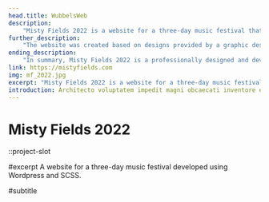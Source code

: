 ```yaml
---
head.title: WubbelsWeb
description: 
    "Misty Fields 2022 is a website for a three-day music festival that takes place in a picturesque location surrounded by misty fields. The website was developed using Wordpress and SASS, and features a clean and modern design that showcases the lineup of performers, ticket information, and other details about the event."
further_description: 
    "The website was created based on designs provided by a graphic designer, who had a specific vision for the look and feel of the site. The development team worked closely with the designer to ensure that the website matched the desired aesthetic and provided a smooth and intuitive user experience."
ending_description: 
    "In summary, Misty Fields 2022 is a professionally designed and developed website that serves as the online hub for a popular music festival. The site includes all the necessary information for attendees and helps to create excitement and anticipation for the event."
link: https://mistyfields.com
img: mf_2022.jpg
excerpt: "Misty Fields 2022 is a website for a three-day music festival featuring a clean and modern design. Developed using Wordpress and SASS, the site showcases the lineup of performers and provides all necessary information for attendees."
introduction: Architecto voluptatem impedit magni obcaecati inventore expedita, molestias libero facilis similique? Expedita, delectus.
---
```

# Misty Fields 2022
::project-slot
<!-- Industrial Design project -->

#excerpt
A website for a three-day music festival developed using Wordpress and SCSS.

#subtitle
<!-- Interactive musical speaker with directional sound. -->
<!-- :: -->


<!-- ---
subtitle: Festival 2022
excerpt: Afrchitecto voluptatem impedit magni obcaecati inventore expedita, molestias libero facilis similique? Expedita, delectus.
introduction: Architecto voluptatem impedit magni obcaecati inventore expedita, molestias libero facilis similique? Expedita, delectus.
---
# Misty Fields 2022
::project-slot
Festival 2022

#excerpt
Weeb design and development for festival in the Netherlands, made with Wordpress and SASS.

#introduction
Architecto voluptatem impedit magni obcaecati inventore expedita, molestias libero facilis similique? Expedita, delectus.

#finalDescription
Testing -->
